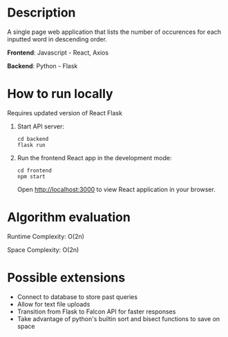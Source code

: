 # Description
A single page web application that lists the number of occurences for each inputted word in descending order.

**Frontend**: Javascript - React, Axios

**Backend**: Python - Flask

# How to run locally
Requires updated version of React Flask
1) Start API server:

    ```
    cd backend
    flask run
    ```

2) Run the frontend React app in the development mode:
    ```
    cd frontend
    npm start
    ```
    Open [http://localhost:3000](http://localhost:3000) to view React application in your browser.


# Algorithm evaluation
Runtime Complexity: O(2n)

Space Complexity: O(2n)

# Possible extensions
- Connect to database to store past queries
- Allow for text file uploads
- Transition from Flask to Falcon API for faster responses
- Take advantage of python's builtin sort and bisect functions to save on space

